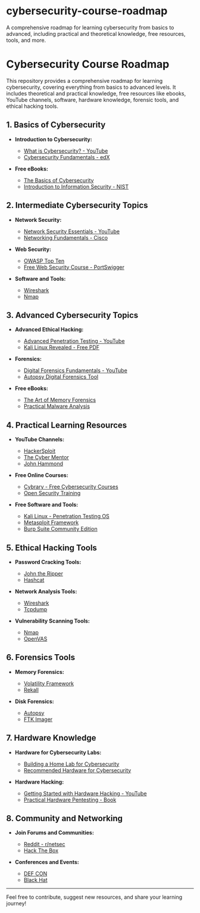 # cybersecurity-course-roadmap
A comprehensive roadmap for learning cybersecurity from basics to advanced, including practical and theoretical knowledge, free resources, tools, and more.

# Cybersecurity Course Roadmap

This repository provides a comprehensive roadmap for learning cybersecurity, covering everything from basics to advanced levels. It includes theoretical and practical knowledge, free resources like ebooks, YouTube channels, software, hardware knowledge, forensic tools, and ethical hacking tools.

## 1. Basics of Cybersecurity
- **Introduction to Cybersecurity:**
  - [What is Cybersecurity? - YouTube](https://www.youtube.com/watch?v=inWWhr5tnEA)
  - [Cybersecurity Fundamentals - edX](https://www.edx.org/course/introduction-to-cyber-security)

- **Free eBooks:**
  - [The Basics of Cybersecurity](https://www.cybrary.it/ebooks/)
  - [Introduction to Information Security - NIST](https://nvlpubs.nist.gov/nistpubs/Legacy/SP/nistspecialpublication800-12r1.pdf)

## 2. Intermediate Cybersecurity Topics
- **Network Security:**
  - [Network Security Essentials - YouTube](https://www.youtube.com/watch?v=GVKeJX3G0BU)
  - [Networking Fundamentals - Cisco](https://www.netacad.com/courses/networking/networking-basics)

- **Web Security:**
  - [OWASP Top Ten](https://owasp.org/www-project-top-ten/)
  - [Free Web Security Course - PortSwigger](https://portswigger.net/web-security)

- **Software and Tools:**
  - [Wireshark](https://www.wireshark.org/)
  - [Nmap](https://nmap.org/)

## 3. Advanced Cybersecurity Topics
- **Advanced Ethical Hacking:**
  - [Advanced Penetration Testing - YouTube](https://www.youtube.com/watch?v=dP3m1j6aDbE)
  - [Kali Linux Revealed - Free PDF](https://kali.training/downloads/Kali-Linux-Revealed-1st-edition.pdf)

- **Forensics:**
  - [Digital Forensics Fundamentals - YouTube](https://www.youtube.com/watch?v=4XJe8BKlZ3M)
  - [Autopsy Digital Forensics Tool](https://www.sleuthkit.org/autopsy/)

- **Free eBooks:**
  - [The Art of Memory Forensics](https://www.mitre.org/sites/default/files/pdf/The_Art_of_Memory_Forensics.pdf)
  - [Practical Malware Analysis](https://nostarch.com/malware)

## 4. Practical Learning Resources
- **YouTube Channels:**
  - [HackerSploit](https://www.youtube.com/c/HackerSploit)
  - [The Cyber Mentor](https://www.youtube.com/c/TheCyberMentor)
  - [John Hammond](https://www.youtube.com/c/JohnHammond010)

- **Free Online Courses:**
  - [Cybrary - Free Cybersecurity Courses](https://www.cybrary.it/)
  - [Open Security Training](https://opensecuritytraining.info/)

- **Free Software and Tools:**
  - [Kali Linux - Penetration Testing OS](https://www.kali.org/)
  - [Metasploit Framework](https://www.metasploit.com/)
  - [Burp Suite Community Edition](https://portswigger.net/burp/communitydownload)

## 5. Ethical Hacking Tools
- **Password Cracking Tools:**
  - [John the Ripper](https://www.openwall.com/john/)
  - [Hashcat](https://hashcat.net/hashcat/)

- **Network Analysis Tools:**
  - [Wireshark](https://www.wireshark.org/)
  - [Tcpdump](https://www.tcpdump.org/)

- **Vulnerability Scanning Tools:**
  - [Nmap](https://nmap.org/)
  - [OpenVAS](https://www.openvas.org/)

## 6. Forensics Tools
- **Memory Forensics:**
  - [Volatility Framework](https://www.volatilityfoundation.org/)
  - [Rekall](https://github.com/google/rekall)

- **Disk Forensics:**
  - [Autopsy](https://www.sleuthkit.org/autopsy/)
  - [FTK Imager](https://accessdata.com/product-download/ftk-imager-version-4-5)

## 7. Hardware Knowledge
- **Hardware for Cybersecurity Labs:**
  - [Building a Home Lab for Cybersecurity](https://www.youtube.com/watch?v=3I0Or6AX7r8)
  - [Recommended Hardware for Cybersecurity](https://medium.com/cyberhuntingjourney/how-to-build-your-own-cyber-security-home-lab-2020-51e2b0f5e8d3)

- **Hardware Hacking:**
  - [Getting Started with Hardware Hacking - YouTube](https://www.youtube.com/watch?v=ngmTmc5dPzg)
  - [Practical Hardware Pentesting - Book](https://nostarch.com/hardwarepentesting)

## 8. Community and Networking
- **Join Forums and Communities:**
  - [Reddit - r/netsec](https://www.reddit.com/r/netsec/)
  - [Hack The Box](https://www.hackthebox.com/)

- **Conferences and Events:**
  - [DEF CON](https://defcon.org/)
  - [Black Hat](https://www.blackhat.com/)

---

Feel free to contribute, suggest new resources, and share your learning journey!
